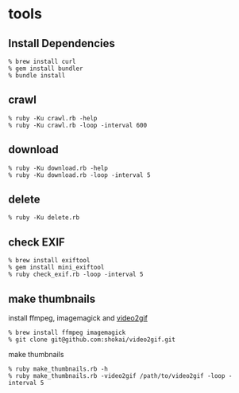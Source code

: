 tools
=====

Install Dependencies
--------------------

    % brew install curl
    % gem install bundler
    % bundle install

crawl
-----

    % ruby -Ku crawl.rb -help
    % ruby -Ku crawl.rb -loop -interval 600


download
--------

    % ruby -Ku download.rb -help
    % ruby -Ku download.rb -loop -interval 5


delete
------

    % ruby -Ku delete.rb

check EXIF
----------

    % brew install exiftool
    % gem install mini_exiftool
    % ruby check_exif.rb -loop -interval 5

make thumbnails
---------------

install ffmpeg, imagemagick and [video2gif](https://github.com/shokai/video2gif)

    % brew install ffmpeg imagemagick
    % git clone git@github.com:shokai/video2gif.git


make thumbnails

    % ruby make_thumbnails.rb -h
    % ruby make_thumbnails.rb -video2gif /path/to/video2gif -loop -interval 5

